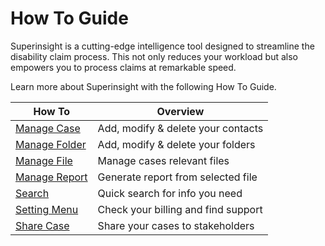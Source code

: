 # How To Guide

Superinsight is a cutting-edge intelligence tool designed to streamline the disability claim process. This not only reduces your workload but also empowers you to process claims at remarkable speed.

Learn more about Superinsight with the following How To Guide.

| How To                                       | Overview                            |
| ---------------------------------            | ----------------------------------- |
| [Manage Case](case-contact.md)               | Add, modify & delete your contacts  |
| [Manage Folder](case-folder.md)              | Add, modify & delete your folders   |
| [Manage File](case-files.md)                 | Manage cases relevant files         |
| [Manage Report](case-report.md)              | Generate report from selected file  |
| [Search](search.md)                          | Quick search for info you need      |
| [Setting Menu](menu.md)                      | Check your billing and find support |
| [Share Case](case-share.md)                  | Share your cases to stakeholders    |